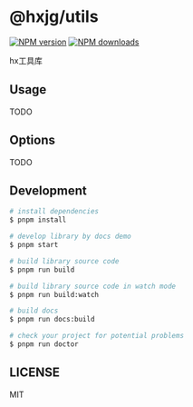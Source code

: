 # @hxjg/utils

[![NPM version](https://img.shields.io/npm/v/hxTool.svg?style=flat)](https://npmjs.org/package/@hxjg/utils)
[![NPM downloads](http://img.shields.io/npm/dm/hxTool.svg?style=flat)](https://npmjs.org/package/@hxjg/utils)

hx工具库

## Usage

TODO

## Options

TODO

## Development

```bash
# install dependencies
$ pnpm install

# develop library by docs demo
$ pnpm start

# build library source code
$ pnpm run build

# build library source code in watch mode
$ pnpm run build:watch

# build docs
$ pnpm run docs:build

# check your project for potential problems
$ pnpm run doctor
```

## LICENSE

MIT
